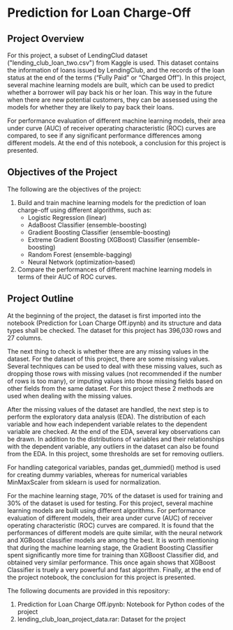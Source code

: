 # Prediction for Loan Charge-Off

## Project Overview
For this project, a subset of LendingClud dataset ("lending_club_loan_two.csv") from Kaggle is used. This dataset contains the information of loans issued by LendingClub, and the records of the loan status at the end of the terms (“Fully Paid” or “Charged Off”). In this project, several machine learning models are built, which can be used to predict whether a borrower will pay back his or her loan. This way in the future when there are new potential customers, they can be assessed using the models for whether they are likely to pay back their loans.

For performance evaluation of different machine learning models, their area under curve (AUC) of receiver operating characteristic (ROC) curves are compared, to see if any significant performance differences among different models. At the end of this notebook, a conclusion for this project is presented.

## Objectives of the Project
The following are the objectives of the project:
1.	Build and train machine learning models for the prediction of loan charge-off using different algorithms, such as:
    *	Logistic Regression (linear)
    *	AdaBoost Classifier (ensemble-boosting)
    *	Gradient Boosting Classifier (ensemble-boosting)
    *	Extreme Gradient Boosting (XGBoost) Classifier (ensemble-boosting)
    *	Random Forest (ensemble-bagging)
    *	Neural Network (optimization-based)
2.	Compare the performances of different machine learning models in terms of their AUC of ROC curves.

## Project Outline
At the beginning of the project, the dataset is first imported into the notebook (Prediction for Loan Charge Off.ipynb) and its structure and data types shall be checked. The dataset for this project has 396,030 rows and 27 columns.

The next thing to check is whether there are any missing values in the dataset. For the dataset of this project, there are some missing values. Several techniques can be used to deal with these missing values, such as dropping those rows with missing values (not recommended if the number of rows is too many), or imputing values into those missing fields based on other fields from the same dataset. For this project these 2 methods are used when dealing with the missing values.

After the missing values of the dataset are handled, the next step is to perform the exploratory data analysis (EDA). The distribution of each variable and how each independent variable relates to the dependent variable are checked. At the end of the EDA, several key observations can be drawn. In addition to the distributions of variables and their relationships with the dependent variable, any outliers in the dataset can also be found from the EDA. In this project, some thresholds are set for removing outliers.

For handling categorical variables, pandas get_dummied() method is used for creating dummy variables, whereas for numerical variables MinMaxScaler from sklearn is used for normalization.

For the machine learning stage, 70% of the dataset is used for training and 30% of the dataset is used for testing. For this project, several machine learning models are built using different algorithms. For performance evaluation of different models, their area under curve (AUC) of receiver operating characteristic (ROC) curves are compared. It is found that the performances of different models are quite similar, with the neural network and XGBoost classifier models are among the best. It is worth mentioning that during the machine learning stage, the Gradient Boosting Classifier spent significantly more time for training than XGBoost Classifier did, and obtained very similar performance. This once again shows that XGBoost Classifier is truely a very powerful and fast algorithm. Finally, at the end of the project notebook, the conclusion for this project is presented.

The following documents are provided in this repository:
  1. Prediction for Loan Charge Off.ipynb: Notebook for Python codes of the project
  2. lending_club_loan_project_data.rar: Dataset for the project
